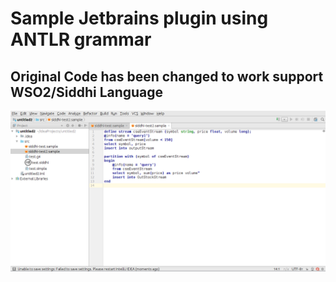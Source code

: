 # Sample Jetbrains plugin using ANTLR grammar
## Original Code has been changed to work support WSO2/Siddhi Language

<img src=screenshot.png>
